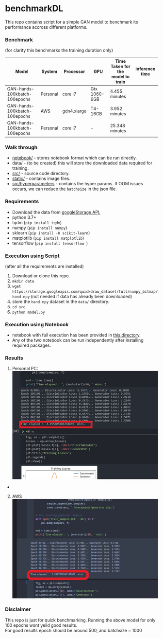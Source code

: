 # benchmarkDL

This repo contains script for a simple GAN model to benchmark its performance accross different platforms.    

### Benchmark
(for clarity this benchmarks the training duration only)

| Model                         | System   | Processor   | GPU          | Time Taken for the model to train | inference time |
|-------------------------------|----------|-------------|--------------|-----------------------------------|----------------|
| GAN-hands-100kbatch-100epochs | Personal | core i7     | Gtx 1060-6GB | 4.455 minutes                     |                |
| GAN-hands-100kbatch-100epochs | AWS      | gdn4.xlarge | T4-16GB      | 3.952 minutes                     |                |
| GAN-hands-100kbatch-100epochs | Personal | core i7     | -            | 25.348 minutes                    |                |

### Walk through
- [notebook/](https://github.com/ASH1998/benchmarkDL/tree/main/notebooks) - stores notebook format  which can be run directly.
- data/ - (to be created) this will store the downloaded data required for training.
- [src/](https://github.com/ASH1998/benchmarkDL/tree/main/src) - source code directory.
- [static/](https://github.com/ASH1998/benchmarkDL/tree/main/static) - contains image files.
- [src/hyperparameters](https://github.com/ASH1998/benchmarkDL/blob/main/src/hyperParams.json) - contains the hyper params. If OOM issues occurs, we can reduce the `batchsize` in the json file.

### Requirements
- Download the data from [googleStorage API.](https://storage.googleapis.com/quickdraw_dataset/full/numpy_bitmap/hand.npy)
- python 3.7+
- tqdm (`pip install tqdm`)
- numpy (`pip install numpy`)
- sklearn (`pip install -U scikit-learn`)
- matplotlib (`pip install matplotlib`)
- tensorflow (`pip install tensorflow
`)

### Execution using Script
(after all the requirements are installed)
1. Download or clone this repo.
2. `mkdir data`
3. `wget https://storage.googleapis.com/quickdraw_dataset/full/numpy_bitmap/hand.npy` (not needed if data has already been downloaded)
4. store the `hand.npy` dataset in the `data/` directory.
5. `cd src`
6. `python model.py`

### Execution using Notebook
- notebook with full execution has been provided in [this directory](notebooks).            
- Any of the two notebook can be run independently after installing required packages.

### Results 
1. Personal PC: 
![1060](https://github.com/ASH1998/benchmarkDL/blob/main/static/zoomin-1060gtx-predator%20-%20Copy.jpg)

- 
2. AWS
![AWS](https://github.com/ASH1998/benchmarkDL/blob/main/static/zoomin-aws-gdn4xlarge%20-%20Copy.jpg)
### Disclaimer
This repo is just for quick benchmarking.
Running the above model for only 100 epochs wont yeild good results.            
For good results epoch should be around 500, and batchsize ~ 1000
